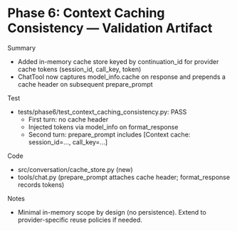 # Phase 6: Context Caching Consistency — Validation Artifact

Summary
- Added in-memory cache store keyed by continuation_id for provider cache tokens (session_id, call_key, token)
- ChatTool now captures model_info.cache on response and prepends a cache header on subsequent prepare_prompt

Test
- tests/phase6/test_context_caching_consistency.py: PASS
  - First turn: no cache header
  - Injected tokens via model_info on format_response
  - Second turn: prepare_prompt includes [Context cache: session_id=..., call_key=...]

Code
- src/conversation/cache_store.py (new)
- tools/chat.py (prepare_prompt attaches cache header; format_response records tokens)

Notes
- Minimal in-memory scope by design (no persistence). Extend to provider-specific reuse policies if needed.

